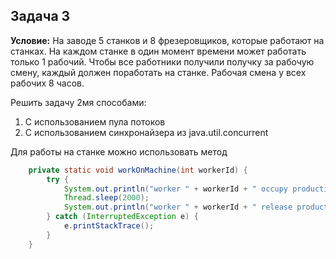 ## Задача 3

**Условие:** На заводе 5 станков и 8 фрезеровщиков, которые работают на станках. На каждом станке в один момент времени 
может работать только 1 рабочий. Чтобы все работники получили получку за рабочую смену, каждый должен поработать на станке. 
Рабочая смена у всех рабочих 8 часов.

Решить задачу 2мя способами:

1. С использованием пула потоков
2. С использованием синхронайзера из java.util.concurrent

Для работы на станке можно использовать метод

```java
    private static void workOnMachine(int workerId) {
        try {
            System.out.println("worker " + workerId + " occupy production machine ...");
            Thread.sleep(2000);
            System.out.println("worker " + workerId + " release production machine");
        } catch (InterruptedException e) {
            e.printStackTrace();
        }
    }
```